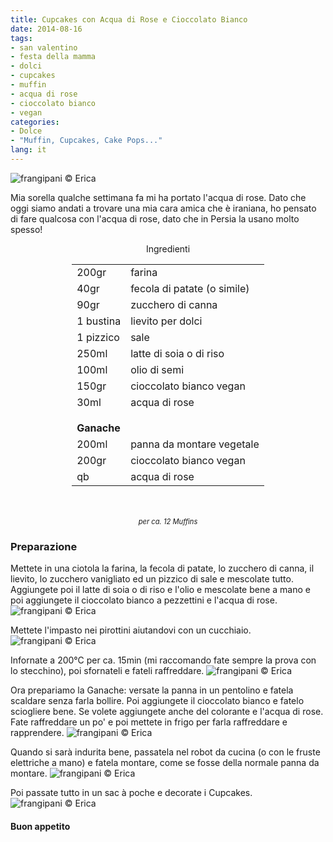 ```yaml
---
title: Cupcakes con Acqua di Rose e Cioccolato Bianco
date: 2014-08-16
tags:
- san valentino
- festa della mamma 
- dolci
- cupcakes
- muffin
- acqua di rose
- cioccolato bianco
- vegan
categories:
- Dolce
- "Muffin, Cupcakes, Cake Pops..."
lang: it
---
```

![](header.jpg "frangipani © Erica")

Mia sorella qualche settimana fa mi ha portato l'acqua di rose. Dato che oggi siamo andati a trovare una mia cara amica che è iraniana, ho pensato di fare qualcosa con l'acqua di rose, dato che in Persia la usano molto spesso!


<div id="wrapper" style="text-align: center">
  <div id="yourdiv" style="display: inline-block;">
    <div class="ingredients">
      <div class="ingredients-title">Ingredienti</div>
      <table>
        <tbody>
          <tr>
            <td>200gr</td>
            <td>farina</td>
          </tr>
          <tr>
            <td>40gr</td>
            <td>fecola di patate (o simile)</td>
          </tr>
          <tr>
            <td>90gr</td>
            <td>zucchero di canna</td>
          </tr>
          <tr>
            <td>1 bustina</td>
            <td>lievito per dolci</td>
          </tr>
          <tr>
            <td>1 pizzico</td>
            <td>sale</td>
          </tr>
          <tr>
            <td>250ml</td>
            <td>latte di soia o di riso</td>
          </tr>
          <tr>
            <td>100ml</td>
            <td>olio di semi</td>
          </tr>
          <tr>
            <td>150gr</td>
            <td>cioccolato bianco vegan</td>
          </tr>
          <tr>
            <td>30ml</td>
            <td>acqua di rose</td>
          </tr>
          <tr style="height: 15px;"></tr>
          <tr>          
            <td colspan="2"><b>Ganache</b></td>
          </tr>
          <tr>
            <td>200ml</td>
            <td>panna da montare vegetale</td>
          </tr>
          <tr>
            <td>200gr</td>
            <td>cioccolato bianco vegan</td>
          </tr>
          <tr>
            <td>qb</td>
            <td>acqua di rose</td>
          </tr>
        </tbody>
      </table>
      <br></br>
       <i class="pull-right" style="font-size: 80%;">per ca. 12 Muffins</i>
    </div>
  </div>
</div>


<h3>
  <font color="grey">
    <i class="fa fa-cogs"></i>
  </font> Preparazione
</h3>

Mettete in una ciotola la farina, la fecola di patate, lo zucchero di canna, il lievito, lo zucchero vanigliato ed un pizzico di sale e mescolate tutto.
Aggiungete poi il latte di soia o di riso e l'olio e mescolate bene a mano e poi aggiungete il cioccolato bianco a pezzettini e l'acqua di rose.
![](impasto.jpg "frangipani © Erica")

Mettete l'impasto nei pirottini aiutandovi con un cucchiaio. 
![](pirottini.jpg "frangipani © Erica")

Infornate a 200°C per ca. 15min (mi raccomando fate sempre la prova con lo stecchino), poi sfornateli e fateli raffreddare.
![](sfornati.jpg "frangipani © Erica")

Ora prepariamo la Ganache: versate la panna in un pentolino e fatela scaldare senza farla bollire. Poi aggiungete il cioccolato bianco e fatelo sciogliere bene. Se volete aggiungete anche del colorante e l'acqua di rose. Fate raffreddare un po' e poi mettete in frigo per farla raffreddare e rapprendere.
![](ganache1.jpg "frangipani © Erica")

Quando si sarà indurita bene, passatela nel robot da cucina (o con le fruste elettriche a mano) e fatela montare, come se fosse della normale panna da montare.
![](ganache2.jpg "frangipani © Erica")

Poi passate tutto in un sac à poche e decorate i Cupcakes.
![](risultato.jpg "frangipani © Erica")


<h4>Buon appetito
  <font color="red">
    <i class="fa fa-smile-o"></i>
  </font>
</h4>